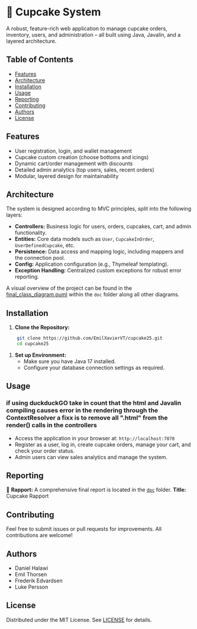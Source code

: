 # 🧁 Cupcake System



A robust, feature-rich web application to manage cupcake orders, inventory, users, and administration – all built using Java, Javalin, and a layered architecture.
## Table of Contents
- [Features](#features)
- [Architecture](#architecture)
- [Installation](#installation)
- [Usage](#usage)
- [Reporting](#reporting)
- [Contributing](#contributing)
- [Authors](#authors)
- [License](#license)

## Features
- User registration, login, and wallet management
- Cupcake custom creation (choose bottoms and icings)
- Dynamic cart/order management with discounts
- Detailed admin analytics (top users, sales, recent orders)
- Modular, layered design for maintainability

## Architecture
The system is designed according to MVC principles, split into the following layers:
- **Controllers:** Business logic for users, orders, cupcakes, cart, and admin functionality.
- **Entities:** Core data models such as `User`, `CupcakeInOrder`, `UserDefinedCupcake`, etc. 
- **Persistence:** Data access and mapping logic, including mappers and the connection pool.
- **Config:** Application configuration (e.g., Thymeleaf templating).
- **Exception Handling:** Centralized custom exceptions for robust error reporting.

A visual overview of the project can be found in the [final_class_diagram.puml](doc/final_class_diagram.puml) within the `doc` folder along all other diagrams.
## Installation
1. **Clone the Repository:**
``` sh
    git clone https://github.com/EmilXavierVT/cupcake25.git
    cd cupcake25
```
1. **Set up Environment:**
    - Make sure you have Java 17 installed.
    - Configure your database connection settings as required.


## Usage
### if using duckduckGO take in count that the html and Javalin compiling causes error in the rendering through the ContextResolver a fixx is to remove all ".html" from the render() calls in the controllers

- Access the application in your browser at: `http://localhost:7070`
- Register as a user, log in, create cupcake orders, manage your cart, and check your order status.
- Admin users can view sales analytics and manage the system.

## Reporting
📄 **Rapport:**
A comprehensive final report is located in the [`doc`](doc) folder.
**Title:** Cupcake  Rapport

## Contributing
Feel free to submit issues or pull requests for improvements. All contributions are welcome!
## Authors
- Daniel Halawi
- Emil Thorsen
- Frederik Edvardsen
- Luke Persson

## License
Distributed under the MIT License. See [LICENSE](LICENSE) for details.

